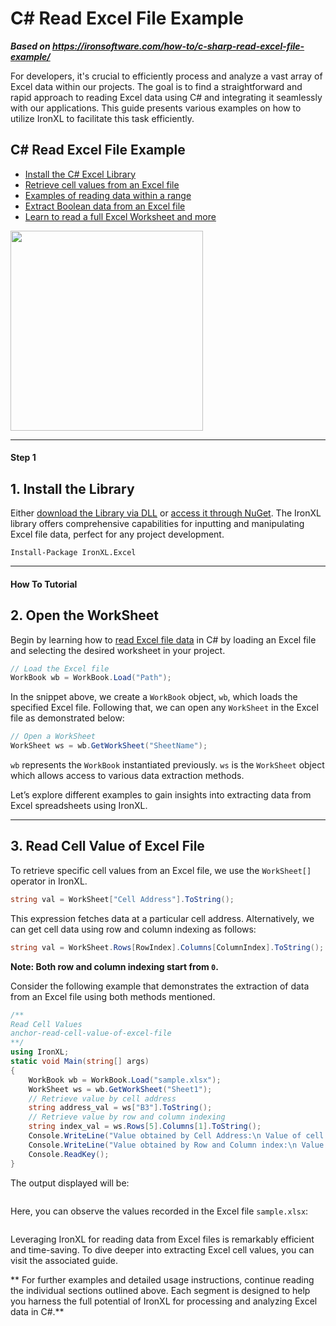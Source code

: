 # C# Read Excel File Example

***Based on <https://ironsoftware.com/how-to/c-sharp-read-excel-file-example/>***


For developers, it's crucial to efficiently process and analyze a vast array of Excel data within our projects. The goal is to find a straightforward and rapid approach to reading Excel data using C# and integrating it seamlessly with our applications. This guide presents various examples on how to utilize IronXL to facilitate this task efficiently.

<div class="learnn-how-section">
  <div class="row">
    <div class="col-sm-6">
      <h2>C# Read Excel File Example</h2>
      <ul class="list-unstyled">
        <li><a href="#anchor-1-install-the-library">Install the C# Excel Library</a></li>
        <li><a href="#anchor-3-read-cell-value-of-excel-file">Retrieve cell values from an Excel file</a></li>
        <li><a href="#anchor-4-read-excel-data-in-a-range">Examples of reading data within a range</a></li>
        <li><a href="#anchor-5-read-boolean-data-of-excel-file">Extract Boolean data from an Excel file</a></li>
        <li><a href="#anchor-6-read-complete-excel-worksheet">Learn to read a full Excel Worksheet and more</a></li>
      </ul>
    </div>
    <div class="col-sm-6">
      <div class="download-card">
        <img style="box-shadow: none; width: 308px; height: 320px;" src="https://ironsoftware.com/img/faq/excel/how-to-work.svg" class="img-responsive learn-how-to-img replaceable-img">
      </div>
    </div>
  </div>
</div>

<hr class="separator">

<h4 class="tutorial-segment-title">Step 1</h4>

## 1. Install the Library 

Either [download the Library via DLL](https://ironsoftware.com/csharp/excel/packages/IronXL.Package.For.read.excel.example.zip) or [access it through NuGet](https://www.nuget.org/packages/IronXL.Excel). The IronXL library offers comprehensive capabilities for inputting and manipulating Excel file data, perfect for any project development.

```shell
Install-Package IronXL.Excel
```

<hr class="separator">

<h4 class="tutorial-segment-title">How To Tutorial</h4>

## 2. Open the WorkSheet 

Begin by learning how to [read Excel file data](https://ironsoftware.com/csharp/excel/tutorials/how-to-read-excel-file-csharp/) in C# by loading an Excel file and selecting the desired worksheet in your project.

```cs
// Load the Excel file
WorkBook wb = WorkBook.Load("Path");
```

In the snippet above, we create a `WorkBook` object, `wb`, which loads the specified Excel file. Following that, we can open any `WorkSheet` in the Excel file as demonstrated below:

```cs
// Open a WorkSheet
WorkSheet ws = wb.GetWorkSheet("SheetName");
```

`wb` represents the `WorkBook` instantiated previously. `ws` is the `WorkSheet` object which allows access to various data extraction methods.

Let’s explore different examples to gain insights into extracting data from Excel spreadsheets using IronXL.


<hr class="separator">

## 3. Read Cell Value of Excel File

To retrieve specific cell values from an Excel file, we use the `WorkSheet[]` operator in IronXL.

```cs
string val = WorkSheet["Cell Address"].ToString();
```

This expression fetches data at a particular cell address. Alternatively, we can get cell data using row and column indexing as follows:

```cs
string val = WorkSheet.Rows[RowIndex].Columns[ColumnIndex].ToString();
```

<b>Note: Both row and column indexing start from `0`.</b>

Consider the following example that demonstrates the extraction of data from an Excel file using both methods mentioned.

```cs
/**
Read Cell Values
anchor-read-cell-value-of-excel-file
**/
using IronXL;
static void Main(string[] args)
{
    WorkBook wb = WorkBook.Load("sample.xlsx");
    WorkSheet ws = wb.GetWorkSheet("Sheet1");
    // Retrieve value by cell address
    string address_val = ws["B3"].ToString();
    // Retrieve value by row and column indexing
    string index_val = ws.Rows[5].Columns[1].ToString();
    Console.WriteLine("Value obtained by Cell Address:\n Value of cell B3: {0}", address_val);
    Console.WriteLine("Value obtained by Row and Column index:\n Value of Row 5, Column 1: {0}", index_val);
    Console.ReadKey();
}
```

The output displayed will be:

<center>
	<div class="center-image-wrapper">
		<a rel="nofollow" href="https://ironsoftware.com/img/faq/excel/c-sharp-read-excel-file-example/1output.png" target="_blank"><img src="https://ironsoftware.com/img/faq/excel/c-sharp-read-excel-file-example/1output.png" alt="" class="img-responsive add-shadow"></a>
	</div>
</center>

Here, you can observe the values recorded in the Excel file `sample.xlsx`:

<center>
	<div class="center-image-wrapper">
		<a rel="nofollow" href="https://ironsoftware.com/img/faq/excel/c-sharp-read-excel-file-example/1excel.png" target="_blank"><img src="https://ironsoftware.com/img/faq/excel/c-sharp-read-excel-file-example/1excel.png" alt="" class="img-responsive add-shadow"></a>
	</div>
</center>

Leveraging IronXL for reading data from Excel files is remarkably efficient and time-saving. To dive deeper into extracting Excel cell values, you can visit the associated guide.

** For further examples and detailed usage instructions, continue reading the individual sections outlined above. Each segment is designed to help you harness the full potential of IronXL for processing and analyzing Excel data in C#.**